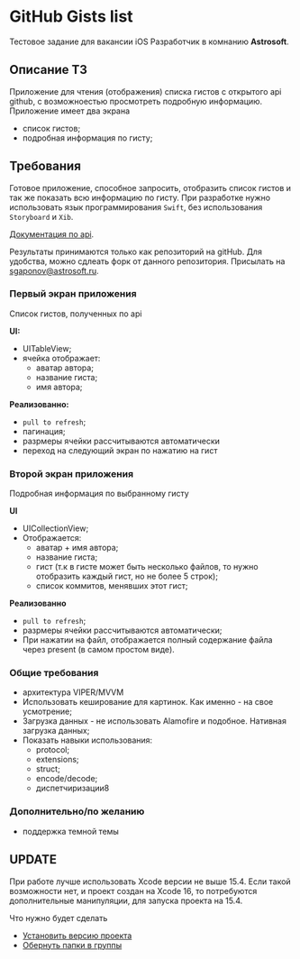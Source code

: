 # GitHub Gists list

Тестовое задание для вакансии iOS Разработчик в комнанию **Astrosoft**.

## Описание ТЗ

Приложение для чтения (отображения) списка гистов с открытого api github, с возможноестью просмотреть подробную информацию.
Приложение имеет два экрана
- список гистов;
- подробная информация по гисту;

## Требования

Готовое приложение, способное запросить, отобразить список гистов и так же показать всю информацию по гисту.
При разработке нужно использовать язык программирования `Swift`, без использования `Storyboard` и `Xib`.

[Документация по api](https://docs.github.com/en/rest/gists/gists?apiVersion=2022-11-28#about-gists).

Результаты принимаются только как репозиторий на gitHub. Для удобства, можно сдлеать форк от данного репозитория.
Присылать на sgaponov@astrosoft.ru.

### Первый экран приложения

Список гистов, полученных по api

**UI:**
- UITableView;
- ячейка отображает:
    - аватар автора;
    - название гиста;
    - имя автора;

**Реализованно:**
- `pull to refresh`;
- пагинация;
- разрмеры ячейки рассчитываются автоматически
- переход на следующий экран по нажатию на гист

### Второй экран приложения

Подробная информация по выбранному гисту

**UI**
- UICollectionView;
- Отображается:
    - аватар + имя автора;
    - название гиста;
    - гист (т.к в гисте может быть несколько файлов, то нужно отобразить каждый гист, но не более 5 строк);
    - список коммитов, менявших этот гист;

**Реализованно**
- `pull to refresh`;
- разрмеры ячейки рассчитываются автоматически;
- При нажатии на файл, отображается полный содержание файла через present (в самом простом виде).

### Общие требования
- архитектура VIPER/MVVM
- Использовать кеширование для картинок. Как именно - на свое усмотрение;
- Загрузка данных - не использовать Alamofire и подобное. Нативная загрузка данных;
- Показать навыки использования: 
    - protocol;
    - extensions;
    - struct;
    - encode/decode;
    - диспетчиризации8

### Дополнительно/по желанию
- поддержка темной темы

## **UPDATE**

При работе лучше использовать Xcode версии не выше 15.4. Если такой возможности нет, и проект создан на Xcode 16, то потребуются дополнительные манипуляции, для запуска проекта на 15.4.

Что нужно будет сделать
- [Установить версию проекта](https://forums.developer.apple.com/forums/thread/689451)
- [Обернуть папки в группы](https://blog.supereasyapps.com/xcode-16-buildable-folders-break-xcode-15-backwards-compatibility/)
